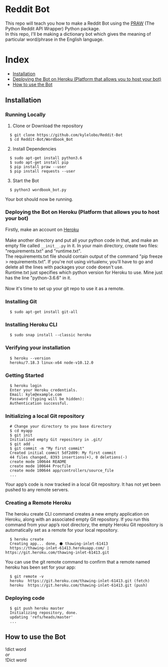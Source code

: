 # Reddit Bot
This repo will teach you how to make a Reddit Bot using the [PRAW](https://praw.readthedocs.io/en/latest/) (The Python Reddit API Wrapper) Python package. <br>
In this repo, I'll be making a dictionary bot which gives the meaning of particular word/phrase in the English language.

# Index
+ [Installation](#installation)
+ [Deploying the Bot on Heroku (Platform that allows you to host your bot)](#deploying_the_bot)
+ [How to use the Bot](#how_to_use_the_application)

## Installation<a name="installation"></a>
### Running Locally
1. Clone or Download the repository
```
  $ git clone https://github.com/kylelobo/Reddit-Bot
  $ cd Reddit-Bot/Wordbook_Bot
```
2. Install Dependencies
```
  $ sudo apt-get install python3.6
  $ sudo apt-get install pip
  $ pip install praw --user
  $ pip install requests --user
```
3. Start the Bot
```
  $ python3 wordbook_bot.py
```
Your bot should now be running.


### Deploying the Bot on Heroku (Platform that allows you to host your bot)<a name="deploying_the_bot"></a>
Firstly, make an account on [Heroku](https://www.heroku.com/) <br><br>
Make another directory and put all your python code in that, and make an empty file called ```__init__.py``` in it. In your main directory, create two files: "requirements.txt" and "runtime.txt".<br> The requirements.txt file should contain output of the command "pip freeze > requirements.txt". If you're not using virtualenv, you'll have to go and delete all the lines with packages your code doesn't use.<br> Runtime.txt just specifies which python version for Heroku to use. Mine just has the line "python-3.6.6" in it. <br><br>
Now it's time to set up your git repo to use it as a remote.
### Installing Git
```
  $ sudo apt-get install git-all
```
### Installing Heroku CLI
```
  $ sudo snap install --classic heroku
```
### Verifying your installation
```
  $ heroku --version
  heroku/7.18.3 linux-x64 node-v10.12.0
```
### Getting Started
```
  $ heroku login
  Enter your Heroku credentials.
  Email: kyle@example.com
  Password (typing will be hidden):
  Authentication successful.
```
### Initializing a local Git repository
```
  # Change your directory to you base directory
  $ cd myapp
  $ git init
  Initialized empty Git repository in .git/
  $ git add .
  $ git commit -m "My first commit"
  Created initial commit 5df2d09: My first commit
  44 files changed, 8393 insertions(+), 0 deletions(-)
  create mode 100644 README
  create mode 100644 Procfile
  create mode 100644 app/controllers/source_file
  ...
```
Your app’s code is now tracked in a local Git repository. It has not yet been pushed to any remote servers.<br>
### Creating a Remote Heroku
The heroku create CLI command creates a new empty application on Heroku, along with an associated empty Git repository. If you run this command from your app’s root directory, the empty Heroku Git repository is automatically set as a remote for your local repository.
```
  $ heroku create
  Creating app... done, ⬢ thawing-inlet-61413
  https://thawing-inlet-61413.herokuapp.com/ | https://git.heroku.com/thawing-inlet-61413.git
```
You can use the git remote command to confirm that a remote named heroku has been set for your app:
```
  $ git remote -v
  heroku  https://git.heroku.com/thawing-inlet-61413.git (fetch)
  heroku  https://git.heroku.com/thawing-inlet-61413.git (push)
```
### Deploying code
```
  $ git push heroku master
  Initializing repository, done.
  updating 'refs/heads/master'
  ...
```
## How to use the Bot<a name="how_to_use_the_application"></a>
!dict word <br>
<i>or</i> <br>
!Dict word
